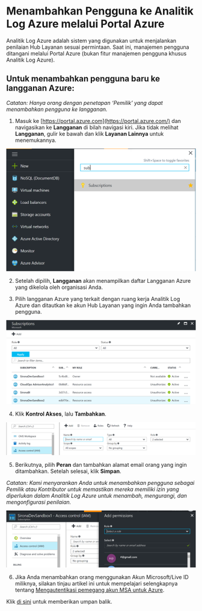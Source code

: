 # <a name="adding-users-to-azure-log-analytics-via-the-azure-portal"></a>Menambahkan Pengguna ke Analitik Log Azure melalui Portal Azure

Analitik Log Azure adalah sistem yang digunakan untuk menjalankan penilaian Hub Layanan sesuai permintaan. Saat ini, manajemen pengguna ditangani melalui Portal Azure (bukan fitur manajemen pengguna khusus Analitik Log Azure). 

## <a name="to-add-a-new-user-to-an-azure-subscription"></a>Untuk menambahkan pengguna baru ke langganan Azure:

*Catatan:  Hanya orang dengan penetapan ‘Pemilik’ yang dapat menambahkan pengguna ke langganan.*

1.  Masuk ke [https://portal.azure.com](https://portal.azure.com/) dan navigasikan ke **Langganan** di bilah navigasi kiri. Jika tidak melihat **Langganan**, gulir ke bawah dan klik **Layanan Lainnya** untuk menemukannya. 

![Gambar KB Kesehatan Menambahkan Pengguna ke Analitik Log Azure melalui Portal Azure 1](health-kb-adduserazure1.png)


2.  Setelah dipilih, **Langganan** akan menampilkan daftar Langganan Azure yang dikelola oleh organisasi Anda. 

3.  Pilih langganan Azure yang terkait dengan ruang kerja Analitik Log Azure dan ditautkan ke akun Hub Layanan yang ingin Anda tambahkan pengguna. 

![Gambar KB Kesehatan Menambahkan Pengguna ke Analitik Log Azure melalui Portal Azure 2](health-kb-adduserazure2.png)

4.  Klik **Kontrol Akses**, lalu **Tambahkan**.

![Gambar KB Kesehatan Menambahkan Pengguna ke Analitik Log Azure melalui Portal Azure 3](health-kb-adduserazure3.png)

5.  Berikutnya, pilih **Peran** dan tambahkan alamat email orang yang ingin ditambahkan. Setelah selesai, klik **Simpan**. 

*Catatan: Kami menyarankan Anda untuk menambahkan pengguna sebagai Pemilik atau Kontributor untuk memastikan mereka memiliki izin yang diperlukan dalam Analitik Log Azure untuk menambah, mengurangi, dan mengonfigurasi penilaian.* 

![Gambar KB Kesehatan Menambahkan Pengguna ke Analitik Log Azure melalui Portal Azure 4](health-kb-adduserazure4.png)

6.  Jika Anda menambahkan orang menggunakan Akun Microsoft/Live ID miliknya, silakan tinjau artikel ini untuk mempelajari selengkapnya tentang [Mengautentikasi pemegang akun MSA untuk Azure](/services-hub/health/health-kb-authmsa).


Klik <a href="mailto:SHub_Feedback_RC@Microsoft.com?subject=Resource%20Center%20Feedback%3A%20%3CInsert%20feedback%20topic%3E%3E&amp;body=%3C%3Cplease%20submit%20your%20feedback%20with%20enough%20detail%20on%20the%20problem%2C%20reproduction%20steps%20and%20what%20you%20desire%20to%20happen%3E%3E" target="_blank">di sini</a> untuk memberikan umpan balik.

